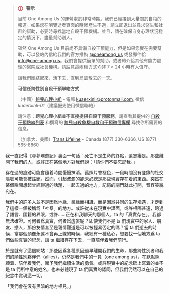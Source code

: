 > <svg style="display: inline-flex; overflow: visible !important; vertical-align: sub; fill: rgb(209, 36, 47); margin-right: 10px;" viewBox="0 0 16 16" version="1.1" width="16" height="16" aria-hidden="true"><path d="M4.47.22A.749.749 0 0 1 5 0h6c.199 0 .389.079.53.22l4.25 4.25c.141.14.22.331.22.53v6a.749.749 0 0 1-.22.53l-4.25 4.25A.749.749 0 0 1 11 16H5a.749.749 0 0 1-.53-.22L.22 11.53A.749.749 0 0 1 0 11V5c0-.199.079-.389.22-.53Zm.84 1.28L1.5 5.31v5.38l3.81 3.81h5.38l3.81-3.81V5.31L10.69 1.5ZM8 4a.75.75 0 0 1 .75.75v3.5a.75.75 0 0 1-1.5 0v-3.5A.75.75 0 0 1 8 4Zm0 8a1 1 0 1 1 0-2 1 1 0 0 1 0 2Z"></path></svg>**警示**
>
> 目前 One Among Us 的運營處於非常時期。我們已經接到大量關於自殺的報道。如果您在瀏覽逝者頁面的時候產生不適，請立即退出並尋求醫生和社群的幫助，必要時尋找當地自殺干預機構。並且，請在確保自身心理狀況穩定的情況下，盡量幫助別人。
>
> 雖然 One Among Us 目前尚不具備自殺干預能力，但是如果您實在需要幫助，可以發站內信給我們的官方推特 [@oneamong_us](https://twitter.com/oneamong_us) 或發郵件給 [info@one-among.us](mailto:info@one-among.us)。我們會提供簡單的幫助，或者轉介給其他有能力處理的醫院或社會機構。請註意這兩種方式均非 7 × 24 小時有人值守。
>
> 讓我們團結起來，活下去，直到烏雲散去的一天。
>
> **可信任跨性別自殺干預聯絡方式**
>
> （中國）[跨兒心理小組](https://kuaerxinli.org/) - 電郵 [kuaerxinli@protonmail.com](mailto:kuaerxinli@protonmail.com), 微信 *kuaerxinli-01*（建議優先使用微信聯絡）
>
> 請注意：**跨兒心理小組並不直接提供自殺干預服務**，請查看其提供的 [自殺干預熱線列表](https://kuaerxinli.org/%E6%96%87%E7%AB%A0%E4%B8%8E%E9%87%87%E8%AE%BF/1520) 和撰寫的 [跨兒自殺危機自救和干預微信專欄](https://mp.weixin.qq.com/mp/appmsgalbum?action=getalbum&__biz=MzUyNjc4Nzk2OA==&scene=1&album_id=1589990820231856129&count=3#wechat_redirect) 尋找你所需要的信息。
>
> （加拿大、美國）[Trans Lifeline](https://translifeline.org/) - Canada (877) 330-6366, US (877) 565-8860

我一直記得《尋夢環遊記》裏面一句話：死亡不是生命的終點，遺忘纔是。那些離開了我們的人，或許正在某個地方對我們說：「請你們不要忘記我。」

存在過的痕跡可能會隨着時間慢慢抹消。舊照片會褪色，一段時間沒有登錄的社交賬號可能會被註銷。然而，引起波瀾的卻未必總是那些現實存在着的東西。突然在某個瞬間想起曾經聊過的話題，一起去過的地方，記憶的閘門就此打開，音容笑貌宛在。

我們中的許多人並不是因爲地緣、業緣而相識，而是因爲共同的生存境遇，才走到了這樣一個被稱爲「社羣」的地方。或許從未在現實中謀面，或許相隔甚遠，跨過了語言、國籍的界限，或許……正在和我聊天的那個人，ta 的「真實存在」，我都無法確證。可何者爲真實，何者爲虛妄呢？即使我們不是 ta 們現實中的家人、朋友、戀人，那份友情甚至是親情難道是可以被輕易否定的嗎？當 ta 們逝去的時候，當那個頭像永遠不會再上線的時候，我總有一種私心，想要找一個地方爲 ta 們做些真實的紀念，讓 ta 繼續存在下去，一直陪伴着我們前行。

於是就有了這個網站：那些因爲各種原因過早離開我們的生命，那些跨性別者和我們的順性別夥伴們（allies），仍然是我們中的一員（one among us），在默默照顧着、陪伴着我們，賦予我們繼續生活的勇氣。或許現實中的紀念碑上寫着的並不是 ta 們所中意的姓名，也未必體現了 ta 們真實的認同，但我們仍然可以在自己的紀念中實現這一切。

「我們會在沒有黑暗的地方相見。」
